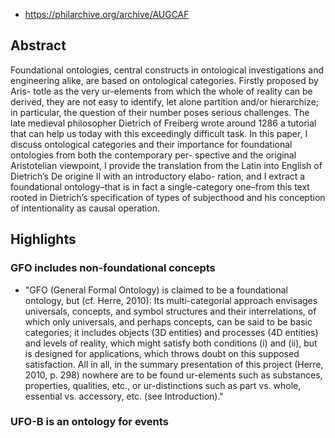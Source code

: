 
- https://philarchive.org/archive/AUGCAF


## Abstract

Foundational ontologies, central constructs in ontological investigations and engineering alike, are based on ontological categories. Firstly proposed by Aris- totle as the very ur-elements from which the whole of reality can be derived, they are not easy to identify, let alone partition and/or hierarchize; in particular, the question of their number poses serious challenges. The late medieval philosopher Dietrich of Freiberg wrote around 1286 a tutorial that can help us today with this exceedingly difficult task. In this paper, I discuss ontological categories and their importance for foundational ontologies from both the contemporary per- spective and the original Aristotelian viewpoint, I provide the translation from the Latin into English of Dietrich’s De origine II with an introductory elabo- ration, and I extract a foundational ontology–that is in fact a single-category one–from this text rooted in Dietrich’s specification of types of subjecthood and his conception of intentionality as causal operation.


## Highlights

### GFO includes non-foundational concepts

- "GFO (General Formal Ontology) is claimed to be a foundational ontology, but (cf. Herre, 2010): Its multi-categorial approach envisages universals, concepts, and symbol structures and their interrelations, of which only universals, and perhaps concepts, can be said to be basic categories; it includes objects (3D entities) and processes (4D entities) and levels of reality, which might satisfy both conditions (i) and (ii), but is designed for applications, which throws doubt on this supposed satisfaction. All in all, in the summary presentation of this project (Herre, 2010, p. 298) nowhere are to be found ur-elements such as substances, properties, qualities, etc., or ur-distinctions such as part vs. whole, essential vs. accessory, etc. (see Introduction)."

### UFO-B is an ontology for events